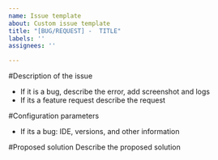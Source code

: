 ```yaml
---
name: Issue template
about: Custom issue template
title: "[BUG/REQUEST] -  TITLE"
labels: ''
assignees: ''

---
```


#Description of the issue
* If it is a bug, describe the error, add screenshot and logs
* If its a feature request describe the request

#Configuration parameters
* If its a bug: IDE, versions, and other information

#Proposed solution
Describe the proposed solution

